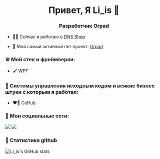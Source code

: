 <h1 align="center">Привет, Я Li_is 🦊</h1>
<h3 align="center">Разработчик Orpad </h3>

- 🧑‍💻 Сейчас я работаю в [DNS Shop](https://www.dns-shop.ru/)

- 🎨 Мой самый активный пет проект: [Orpad](https://www.microsoft.com/store/apps/9N1JLXJ38RC7)

### ⚙️ Мой стек и фреймверки:
- 🖌️ WPF

### 🦄 Системы управления исходным кодом и всякие бизнес штуки с которым я работал:
- ❤️‍🔥 GitHub

### 🦊 Мои социальные сети:

<a href="https://vk.com/li_is17" target="_blank"><img src="https://img.shields.io/badge/VK-0077FF?style=for-the-badge&logo=VK&logoColor=fff"/></a>
<a href="https://t.me/li_is" target="_blank"><img src="https://img.shields.io/badge/Telegram-26A5E4?style=for-the-badge&logo=Telegram&logoColor=fff"/></a>

### 💭 Статистика github

![Li_is's GitHub stats](https://github-readme-stats.vercel.app/api?username=liis17&hide=contribs,prs)


